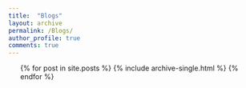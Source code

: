 ```yaml
---
title:  "Blogs"
layout: archive
permalink: /Blogs/
author_profile: true
comments: true
---
```


<ul>
  {% for post in site.posts %}
   {% include archive-single.html %}
  {% endfor %}
</ul>
